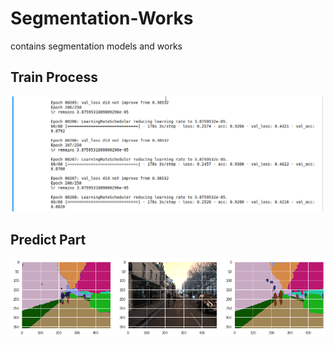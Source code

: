 # Segmentation-Works
contains  segmentation models and works
## Train Process
![title](images/sample2.png)


## Predict Part
![title](images/sample1.png)


